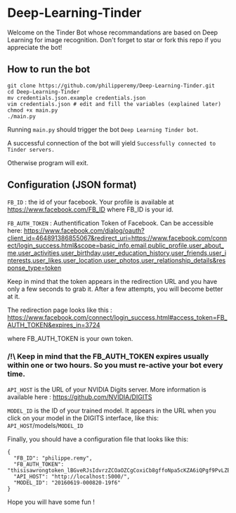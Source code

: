 # Deep-Learning-Tinder

Welcome on the Tinder Bot whose recommandations are based on Deep Learning for image recognition. Don't forget to star or fork this repo if you appreciate the bot! 

## How to run the bot
```
git clone https://github.com/philipperemy/Deep-Learning-Tinder.git
cd Deep-Learning-Tinder
mv credentials.json.example credentials.json
vim credentials.json # edit and fill the variables (explained later)
chmod +x main.py
./main.py
```
Running `main.py` should trigger the bot `Deep Learning Tinder bot`.

A successful connection of the bot will yield `Successfully connected to Tinder servers.`

Otherwise program will exit.

## Configuration (JSON format)


`FB_ID` : the id of your facebook. Your profile is available at https://www.facebook.com/FB_ID where FB_ID is your id.

`FB_AUTH_TOKEN` : Authentification Token of Facebook. Can be accessible here: https://www.facebook.com/dialog/oauth?client_id=464891386855067&redirect_uri=https://www.facebook.com/connect/login_success.html&scope=basic_info,email,public_profile,user_about_me,user_activities,user_birthday,user_education_history,user_friends,user_interests,user_likes,user_location,user_photos,user_relationship_details&response_type=token

Keep in mind that the token appears in the redirection URL and you have only a few seconds to grab it. After a few attempts, you will become better at it.

The redirection page looks like this : https://www.facebook.com/connect/login_success.html#access_token=FB_AUTH_TOKEN&expires_in=3724

where FB_AUTH_TOKEN is your own token.

### /!\ Keep in mind that the FB_AUTH_TOKEN expires usually within one or two hours. So you must re-active your bot every time.

`API_HOST` is the URL of your NVIDIA Digits server. More information is available here : https://github.com/NVIDIA/DIGITS

`MODEL_ID` is the ID of your trained model. It appears in the URL when you click on your model in the DIGITS interface, like this: `API_HOST`/models/`MODEL_ID`

Finally, you should have a configuration file that looks like this:

```
{
  "FB_ID": "philippe.remy",
  "FB_AUTH_TOKEN": "thisisawrongtoken_lBGveRJsIdvrzZCOaOZCgCoxiCb8gffoNpa5cKZA6iQPgf9PvLZBeynaCNYkZCqKEE8IwYJm0dM7EAaTTbXcpEewEdaPfFgp2iFcCNsFnEZC3ytViAfsdfdsO6h3jI4T1gZDZD",
  "API_HOST": "http://localhost:5000/",
  "MODEL_ID": "20160619-000820-19f6"
}
```

Hope you will have some fun !
